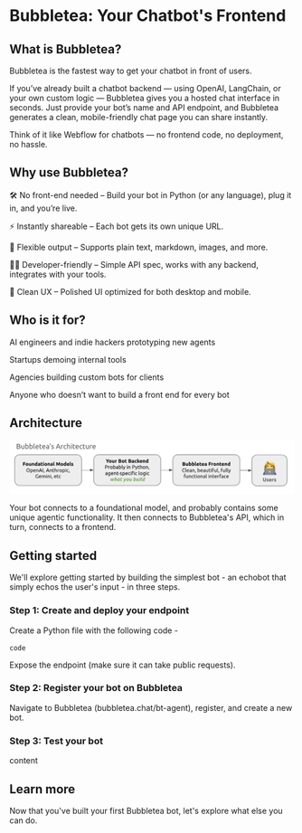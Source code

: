 # Bubbletea: Your Chatbot's Frontend

## What is Bubbletea?
Bubbletea is the fastest way to get your chatbot in front of users.

If you’ve already built a chatbot backend — using OpenAI, LangChain, or your own custom logic — Bubbletea gives you a hosted chat interface in seconds. Just provide your bot’s name and API endpoint, and Bubbletea generates a clean, mobile-friendly chat page you can share instantly.

Think of it like Webflow for chatbots — no frontend code, no deployment, no hassle.

## Why use Bubbletea?
🛠 No front-end needed – Build your bot in Python (or any language), plug it in, and you’re live.

⚡️ Instantly shareable – Each bot gets its own unique URL.

💬 Flexible output – Supports plain text, markdown, images, and more.

🧑‍💻 Developer-friendly – Simple API spec, works with any backend, integrates with your tools.

🧼 Clean UX – Polished UI optimized for both desktop and mobile.

## Who is it for?
AI engineers and indie hackers prototyping new agents

Startups demoing internal tools

Agencies building custom bots for clients

Anyone who doesn’t want to build a front end for every bot

## Architecture

![Architecture](assets/architecture.png)

Your bot connects to a foundational model, and probably contains some unique agentic functionality. It then connects to Bubbletea's API, which in turn, connects to a frontend.

## Getting started

We'll explore getting started by building the simplest bot - an echobot that simply echos the user's input - in three steps.

### Step 1: Create and deploy your endpoint

Create a Python file with the following code - 

```
code
```

Expose the endpoint (make sure it can take public requests).

### Step 2: Register your bot on Bubbletea

Navigate to Bubbletea (bubbletea.chat/bt-agent), register, and create a new bot. 

### Step 3: Test your bot

content

## Learn more

Now that you've built your first Bubbletea bot, let's explore what else you can do.
